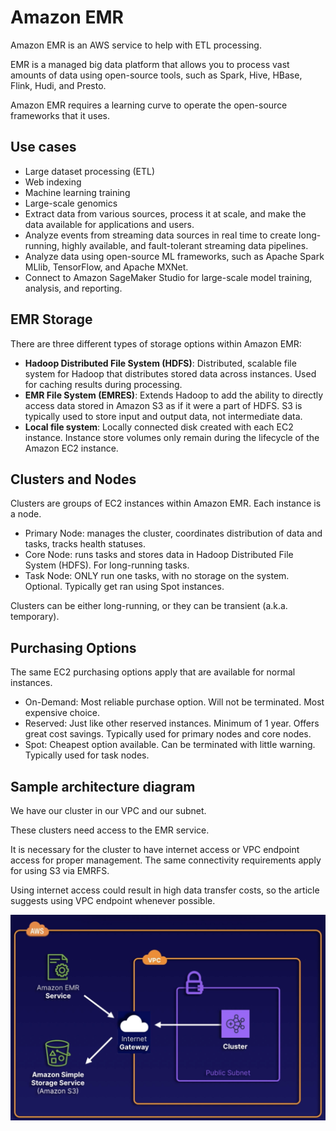 # Amazon EMR

Amazon EMR is an AWS service to help with ETL processing.

EMR is a managed big data platform that allows you to process vast amounts of data using open-source tools, such as Spark, Hive, HBase, Flink, Hudi, and Presto.

Amazon EMR requires a learning curve to operate the open-source frameworks that it uses.


## Use cases

- Large dataset processing (ETL)
- Web indexing
- Machine learning training
- Large-scale genomics
- Extract data from various sources, process it at scale, and make the data available for applications and users.
- Analyze events from streaming data sources in real time to create long-running, highly available, and fault-tolerant streaming data pipelines.
- Analyze data using open-source ML frameworks, such as Apache Spark MLlib, TensorFlow, and Apache MXNet.
- Connect to Amazon SageMaker Studio for large-scale model training, analysis, and reporting.


## EMR Storage

There are three different types of storage options within Amazon EMR:

- **Hadoop Distributed File System (HDFS)**: Distributed, scalable file system for Hadoop that distributes stored data across instances. 
Used for caching results during processing.
- **EMR File System (EMRES)**: Extends Hadoop to add the ability to directly access data stored in Amazon S3 as if it were a part of HDFS. 
S3 is typically used to store input and output data, not intermediate data.
- **Local file system**: Locally connected disk created with each EC2 instance. 
Instance store volumes only remain during the lifecycle of the Amazon EC2 instance.


## Clusters and Nodes

Clusters are groups of EC2 instances within Amazon EMR. Each instance is a node.

- Primary Node: manages the cluster, coordinates distribution of data and tasks, tracks health statuses.
- Core Node: runs tasks and stores data in Hadoop Distributed File System (HDFS). For long-running tasks.
- Task Node: ONLY run one tasks, with no storage on the system. Optional. Typically get ran using Spot instances.

Clusters can be either long-running, or they can be transient (a.k.a. temporary).


## Purchasing Options

The same EC2 purchasing options apply that are available for normal instances.

- On-Demand: Most reliable purchase option. Will not be terminated. Most expensive choice.
- Reserved: Just like other reserved instances. Minimum of 1 year. Offers great cost savings. Typically used for primary nodes and core nodes.
- Spot: Cheapest option available. Can be terminated with little warning. Typically used for task nodes.


## Sample architecture diagram

We have our cluster in our VPC and our subnet.

These clusters need access to the EMR service.

It is necessary for the cluster to have internet access or VPC endpoint access for proper management. The same connectivity requirements apply for using S3 via EMRFS.

Using internet access could result in high data transfer costs, so the article suggests using VPC endpoint whenever possible.

![](./images/emr-arch.png)
